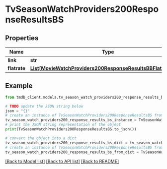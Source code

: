 # TvSeasonWatchProviders200ResponseResultsBS


## Properties

Name | Type | Description | Notes
------------ | ------------- | ------------- | -------------
**link** | **str** |  | [optional] 
**flatrate** | [**List[MovieWatchProviders200ResponseResultsBBFlatrateInner]**](MovieWatchProviders200ResponseResultsBBFlatrateInner.md) |  | [optional] 

## Example

```python
from tmdb_client.models.tv_season_watch_providers200_response_results_bs import TvSeasonWatchProviders200ResponseResultsBS

# TODO update the JSON string below
json = "{}"
# create an instance of TvSeasonWatchProviders200ResponseResultsBS from a JSON string
tv_season_watch_providers200_response_results_bs_instance = TvSeasonWatchProviders200ResponseResultsBS.from_json(json)
# print the JSON string representation of the object
print(TvSeasonWatchProviders200ResponseResultsBS.to_json())

# convert the object into a dict
tv_season_watch_providers200_response_results_bs_dict = tv_season_watch_providers200_response_results_bs_instance.to_dict()
# create an instance of TvSeasonWatchProviders200ResponseResultsBS from a dict
tv_season_watch_providers200_response_results_bs_from_dict = TvSeasonWatchProviders200ResponseResultsBS.from_dict(tv_season_watch_providers200_response_results_bs_dict)
```
[[Back to Model list]](../README.md#documentation-for-models) [[Back to API list]](../README.md#documentation-for-api-endpoints) [[Back to README]](../README.md)



